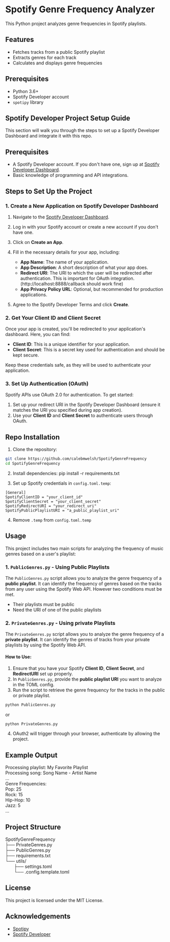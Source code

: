 # Spotify Genre Frequency Analyzer

This Python project analyzes genre frequencies in Spotify playlists.

## Features

- Fetches tracks from a public Spotify playlist
- Extracts genres for each track
- Calculates and displays genre frequencies

## Prerequisites

- Python 3.6+
- Spotify Developer account
- `spotipy` library

## Spotify Developer Project Setup Guide

This section will walk you through the steps to set up a Spotify Developer Dashboard and integrate it with this repo.

## Prerequisites

- A Spotify Developer account. If you don't have one, sign up at [Spotify Developer Dashboard](https://developer.spotify.com/dashboard/).
- Basic knowledge of programming and API integrations.

## Steps to Set Up the Project

### 1. Create a New Application on Spotify Developer Dashboard

1. Navigate to the [Spotify Developer Dashboard](https://developer.spotify.com/dashboard/applications).
2. Log in with your Spotify account or create a new account if you don't have one.
3. Click on **Create an App**.
4. Fill in the necessary details for your app, including:
   - **App Name**: The name of your application.
   - **App Description**: A short description of what your app does.
   - **Redirect URI**: The URI to which the user will be redirected after authentication. This is important for OAuth integration. (http://localhost:8888/callback should work fine)
   - **App Privacy Policy URL**: Optional, but recommended for production applications.

5. Agree to the Spotify Developer Terms and click **Create**.

### 2. Get Your Client ID and Client Secret

Once your app is created, you'll be redirected to your application's dashboard. Here, you can find:
- **Client ID**: This is a unique identifier for your application.
- **Client Secret**: This is a secret key used for authentication and should be kept secure.

Keep these credentials safe, as they will be used to authenticate your application.

### 3. Set Up Authentication (OAuth)

Spotify APIs use OAuth 2.0 for authentication. To get started:

1. Set up your redirect URI in the Spotify Developer Dashboard (ensure it matches the URI you specified during app creation).
2. Use your **Client ID** and **Client Secret** to authenticate users through OAuth.
   

## Repo Installation

1. Clone the repository:
```bash
git clone https://github.com/calebmwelsh/SpotifyGenreFrequency
cd SpotifyGenreFrequency
```
2. Install dependencies:
pip install -r requirements.txt

3. Set up Spotify credentials in `config.toml.temp`:  
```
[General]
SpotifyClientID = "your_client_id"
SpotifyClientSecret = "your_client_secret"
SpotifyRedirectURI = "your_redirect_uri"
SpotifyPublicPlaylistURI = "a_public_playlist_uri"
```

4. Remove `.temp` from `config.toml.temp`

## Usage

This project includes two main scripts for analyzing the frequency of music genres based on a user's playlist:

### 1. `PublicGenres.py` - Using Public Playlists

The `PublicGenres.py` script allows you to analyze the genre frequency of a **public playlist**. It can identify the frequency of genres based on the tracks from any user using the Spotify Web API. However two conditions must be met.

- Their playlists must be public
- Need the URI of one of the public playlists

### 2. `PrivateGenres.py` - Using private Playlists

The `PrivateGenres.py` script allows you to analyze the genre frequency of a **private playlist**. It can identify the genres of tracks from your private playlists by using the Spotify Web API.

#### How to Use:
1. Ensure that you have your Spotify **Client ID**, **Client Secret**, and **RedirectURI** set up properly.
2. In `PublicGenres.py`, provide the **public playlist URI** you want to analyze in the TOML config.
3. Run the script to retrieve the genre frequency for the tracks in the public or private playlist.

```bash
python PublicGenres.py 
```
or
```bash
python PrivateGenres.py 
```
4. OAuth2 will trigger through your browser, authenticate by allowing the project.

## Example Output

Processing playlist: My Favorite Playlist  
Processing song: Song Name - Artist Name  
...  
Genre Frequencies:  
Pop: 25  
Rock: 15  
Hip-Hop: 10  
Jazz: 5  
...  

## Project Structure

SpotifyGenreFrequency  
├── PrivateGenres.py  
├── PublicGenres.py  
├── requirements.txt  
└── utils/  
&nbsp;&nbsp;&nbsp;&nbsp;&nbsp;&nbsp; ├── settings.toml   
&nbsp;&nbsp;&nbsp;&nbsp;&nbsp;&nbsp; └── .config.template.toml  

## License

This project is licensed under the MIT License.

## Acknowledgements

- [Spotipy](https://spotipy.readthedocs.io/)
- [Spotify Developer](https://developer.spotify.com/)
